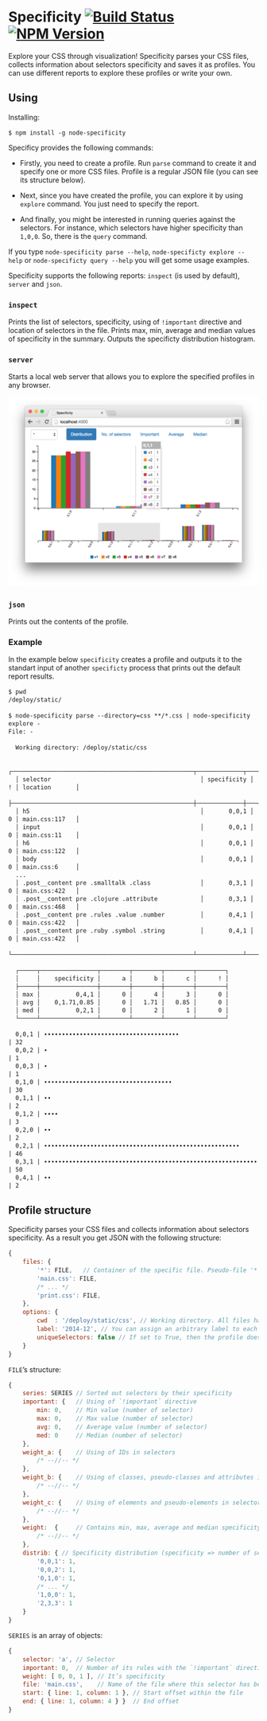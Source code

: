 # Specificity [![Build Status](https://travis-ci.org/eprev/specificity.svg?branch=master)](https://travis-ci.org/eprev/specificity) [![NPM Version](https://img.shields.io/npm/v/node-specificity.svg?style=flat)](https://www.npmjs.org/package/node-specificity)

Explore your CSS through visualization! Specificity parses your CSS files, collects information about selectors specificity and saves it as profiles. You can use different reports to explore these profiles or write your own.

## Using

Installing:

```
$ npm install -g node-specificity
```

Specificy provides the following commands:

* Firstly, you need to create a profile. Run `parse` command to create it and specify one or more CSS files. Profile is a regular JSON file (you can see its structure below).
* Next, since you have created the profile, you can explore it by using `explore` command. You just need to specify the report.

* And finally, you might be interested in running queries against the selectors. For instance, which selectors have higher specificity than `1,0,0`. So, there is the `query` command.

If you type `node-specificity parse --help`, `node-specificty explore --help` or `node-specificty query --help` you will get some usage examples.

Specificity supports the following reports: `inspect` (is used by default), `server` and `json`.

### `inspect`

Prints the list of selectors, specificity, using of `!important` directive and location of selectors in the file. Prints max, min, average and median values of specificity in the summary. Outputs the specificty distribution histogram.

### `server`

Starts a local web server that allows you to explore the specified profiles in any browser.

![](docs/server-distribution.png)

### `json`

Prints out the contents of the profile.

### Example

In the example below `specificity` creates a profile and outputs it to the standart input of another `specificty` process that prints out the default report results.

```
$ pwd
/deploy/static/

$ node-specificity parse --directory=css **/*.css | node-specificity explore -
File: -

  Working directory: /deploy/static/css

  ┌───────────────────────────────────────────────────┬─────────────┬───┬────────────────┐
  │ selector                                          │ specificity │ ! │ location       │
  ├───────────────────────────────────────────────────┼─────────────┼───┼────────────────┤
  │ h5                                                │       0,0,1 │ 0 │ main.css:117   │
  │ input                                             │       0,0,1 │ 0 │ main.css:11    │
  │ h6                                                │       0,0,1 │ 0 │ main.css:122   │
  │ body                                              │       0,0,1 │ 0 │ main.css:6     │
  ...
  │ .post__content pre .smalltalk .class              │       0,3,1 │ 0 │ main.css:422   │
  │ .post__content pre .clojure .attribute            │       0,3,1 │ 0 │ main.css:468   │
  │ .post__content pre .rules .value .number          │       0,4,1 │ 0 │ main.css:422   │
  │ .post__content pre .ruby .symbol .string          │       0,4,1 │ 0 │ main.css:422   │
  └───────────────────────────────────────────────────┴─────────────┴───┴────────────────┘

  ┌─────┬────────────────┬────────┬────────┬────────┬────────┐
  │     │    specificity │      a │      b │      c │      ! │
  ├─────┼────────────────┼────────┼────────┼────────┼────────┤
  │ max │          0,4,1 │      0 │      4 │      3 │      0 │
  │ avg │    0,1.71,0.85 │      0 │   1.71 │   0.85 │      0 │
  │ med │          0,2,1 │      0 │      2 │      1 │      0 │
  └─────┴────────────────┴────────┴────────┴────────┴────────┘

  0,0,1 | ∙∙∙∙∙∙∙∙∙∙∙∙∙∙∙∙∙∙∙∙∙∙∙∙∙∙∙∙∙∙∙∙∙∙∙∙∙∙                       | 32
  0,0,2 | ∙                                                            | 1
  0,0,3 | ∙                                                            | 1
  0,1,0 | ∙∙∙∙∙∙∙∙∙∙∙∙∙∙∙∙∙∙∙∙∙∙∙∙∙∙∙∙∙∙∙∙∙∙∙∙                         | 30
  0,1,1 | ∙∙                                                           | 2
  0,1,2 | ∙∙∙∙                                                         | 3
  0,2,0 | ∙∙                                                           | 2
  0,2,1 | ∙∙∙∙∙∙∙∙∙∙∙∙∙∙∙∙∙∙∙∙∙∙∙∙∙∙∙∙∙∙∙∙∙∙∙∙∙∙∙∙∙∙∙∙∙∙∙∙∙∙∙∙∙∙∙      | 46
  0,3,1 | ∙∙∙∙∙∙∙∙∙∙∙∙∙∙∙∙∙∙∙∙∙∙∙∙∙∙∙∙∙∙∙∙∙∙∙∙∙∙∙∙∙∙∙∙∙∙∙∙∙∙∙∙∙∙∙∙∙∙∙∙ | 50
  0,4,1 | ∙∙                                                           | 2
```

## Profile structure

Specificity parses your CSS files and collects information about selectors specificity. As a result you get JSON with the following structure:

```js
{
    files: {
        '*': FILE,   // Container of the specific file. Pseudo-file '*' refers to the data of all files.
        'main.css': FILE,
        /* ... */
        'print.css': FILE,
    },
    options: {
        cwd  : '/deploy/static/css', // Working directory. All files have names relative to this directory.
        label: '2014-12', // You can assign an arbitrary label to each profile.
        uniqueSelectors: false // If set to True, then the profile doesn't contain repeating selectors.
    }
}
```

`FILE`’s structure:

```js
{
    series: SERIES // Sorted out selectors by their specificity
    important: {   // Using of `!important` directive
        min: 0,    // Min value (number of selector)
        max: 0,    // Max value (number of selector)
        avg: 0,    // Average value (number of selector)
        med: 0     // Median (number of selector)
    },
    weight_a: {    // Using of IDs in selectors
        /* --//-- */
    },
    weight_b: {    // Using of classes, pseudo-classes and attributes in selectors
        /* --//-- */
    },
    weight_c: {    // Using of elements and pseudo-elements in selectors
        /* --//-- */
    },
    weight:  {     // Contains min, max, average and median specificity
        /* --//-- */
    },
    distrib: { // Specificity distribution (specificity => number of selectors)
        '0,0,1': 1,
        '0,0,2': 1,
        '0,1,0': 1,
        /* ... */
        '1,0,0': 1,
        '2,3,3': 1
    }
}
```

`SERIES` is an array of objects:

```js
{
    selector: 'a', // Selector
    important: 0,  // Number of its rules with the `!important` directive
    weight: [ 0, 0, 1 ], // It’s specificity
    file: 'main.css',    // Name of the file where this selector has been found
    start: { line: 1, column: 1 }, // Start offset within the file
    end: { line: 1, column: 4 } }  // End offset
}
```
